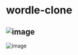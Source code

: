 # wordle-clone
![image](https://user-images.githubusercontent.com/47162290/197056274-904c760f-a94b-44b7-9cfd-0160d9965eb5.png)
------------
![image](https://user-images.githubusercontent.com/47162290/197061423-1f4d18e0-84a7-4546-90d2-91977266e49b.png)

